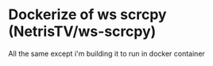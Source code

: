 # Dockerize of ws scrcpy (NetrisTV/ws-scrcpy)

All the same except i'm building it to run in docker container
